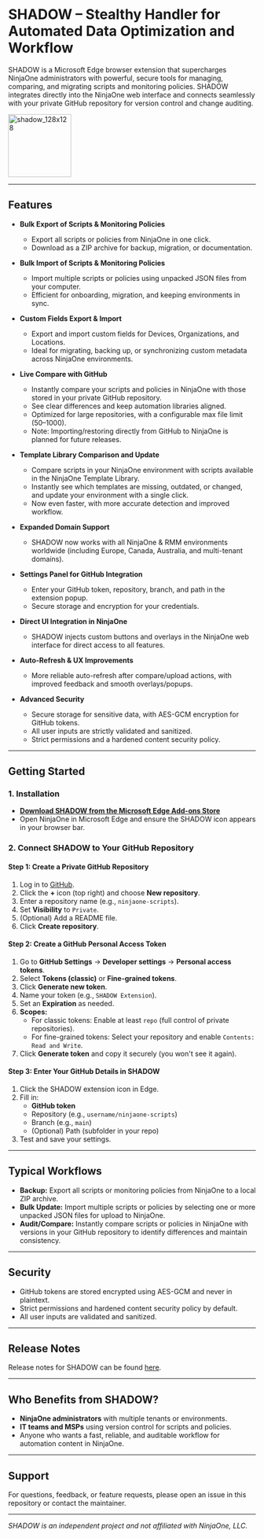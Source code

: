 # SHADOW – Stealthy Handler for Automated Data Optimization and Workflow

SHADOW is a Microsoft Edge browser extension that supercharges NinjaOne administrators with powerful, secure tools for managing, comparing, and migrating scripts and monitoring policies. SHADOW integrates directly into the NinjaOne web interface and connects seamlessly with your private GitHub repository for version control and change auditing.

<img width="128" height="128" alt="shadow_128x128" src="https://github.com/user-attachments/assets/5f28a902-69eb-47b7-86d0-d0263103a35b" />

---

## Features

- **Bulk Export of Scripts & Monitoring Policies**
  - Export all scripts or policies from NinjaOne in one click.
  - Download as a ZIP archive for backup, migration, or documentation.

- **Bulk Import of Scripts & Monitoring Policies**
  - Import multiple scripts or policies using unpacked JSON files from your computer.
  - Efficient for onboarding, migration, and keeping environments in sync.

- **Custom Fields Export & Import**
  - Export and import custom fields for Devices, Organizations, and Locations.
  - Ideal for migrating, backing up, or synchronizing custom metadata across NinjaOne environments.

- **Live Compare with GitHub**
  - Instantly compare your scripts and policies in NinjaOne with those stored in your private GitHub repository.
  - See clear differences and keep automation libraries aligned.
  - Optimized for large repositories, with a configurable max file limit (50–1000).
  - Note: Importing/restoring directly from GitHub to NinjaOne is planned for future releases.

- **Template Library Comparison and Update**
  - Compare scripts in your NinjaOne environment with scripts available in the NinjaOne Template Library.
  - Instantly see which templates are missing, outdated, or changed, and update your environment with a single click.
  - Now even faster, with more accurate detection and improved workflow.

- **Expanded Domain Support**
  - SHADOW now works with all NinjaOne & RMM environments worldwide (including Europe, Canada, Australia, and multi-tenant domains).

- **Settings Panel for GitHub Integration**
  - Enter your GitHub token, repository, branch, and path in the extension popup.
  - Secure storage and encryption for your credentials.

- **Direct UI Integration in NinjaOne**
  - SHADOW injects custom buttons and overlays in the NinjaOne web interface for direct access to all features.

- **Auto-Refresh & UX Improvements**
  - More reliable auto-refresh after compare/upload actions, with improved feedback and smooth overlays/popups.

- **Advanced Security**
  - Secure storage for sensitive data, with AES-GCM encryption for GitHub tokens.
  - All user inputs are strictly validated and sanitized.
  - Strict permissions and a hardened content security policy.

---

## Getting Started

### 1. Installation

- [**Download SHADOW from the Microsoft Edge Add-ons Store**](https://microsoftedge.microsoft.com/addons/detail/shadow/kalnkhmddnjjdakhccjinkneidcbnmak)
- Open NinjaOne in Microsoft Edge and ensure the SHADOW icon appears in your browser bar.

### 2. Connect SHADOW to Your GitHub Repository

#### **Step 1: Create a Private GitHub Repository**

1. Log in to [GitHub](https://github.com).
2. Click the **+** icon (top right) and choose **New repository**.
3. Enter a repository name (e.g., `ninjaone-scripts`).
4. Set **Visibility** to `Private`.
5. (Optional) Add a README file.
6. Click **Create repository**.

#### **Step 2: Create a GitHub Personal Access Token**

1. Go to **GitHub Settings** → **Developer settings** → **Personal access tokens**.
2. Select **Tokens (classic)** or **Fine-grained tokens**.
3. Click **Generate new token**.
4. Name your token (e.g., `SHADOW Extension`).
5. Set an **Expiration** as needed.
6. **Scopes:**
    - For classic tokens: Enable at least `repo` (full control of private repositories).
    - For fine-grained tokens: Select your repository and enable `Contents: Read and Write`.
7. Click **Generate token** and copy it securely (you won't see it again).

#### **Step 3: Enter Your GitHub Details in SHADOW**

1. Click the SHADOW extension icon in Edge.
2. Fill in:
    - **GitHub token**
    - Repository (e.g., `username/ninjaone-scripts`)
    - Branch (e.g., `main`)
    - (Optional) Path (subfolder in your repo)
3. Test and save your settings.

---

## Typical Workflows

- **Backup:** Export all scripts or monitoring policies from NinjaOne to a local ZIP archive.
- **Bulk Update:** Import multiple scripts or policies by selecting one or more unpacked JSON files for upload to NinjaOne.
- **Audit/Compare:** Instantly compare scripts or policies in NinjaOne with versions in your GitHub repository to identify differences and maintain consistency.

---

## Security

- GitHub tokens are stored encrypted using AES-GCM and never in plaintext.
- Strict permissions and hardened content security policy by default.
- All user inputs are validated and sanitized.

---

## Release Notes

Release notes for SHADOW can be found [here](./Release%20Notes.md).

---

## Who Benefits from SHADOW?

- **NinjaOne administrators** with multiple tenants or environments.
- **IT teams and MSPs** using version control for scripts and policies.
- Anyone who wants a fast, reliable, and auditable workflow for automation content in NinjaOne.

---

## Support

For questions, feedback, or feature requests, please open an issue in this repository or contact the maintainer.

---

*SHADOW is an independent project and not affiliated with NinjaOne, LLC.*
